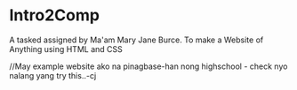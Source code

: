 # Intro2Comp

A tasked assigned by Ma'am Mary Jane Burce.
To make a Website of Anything using HTML and CSS

//May example website ako na pinagbase-han nong highschool - check nyo nalang yang try this..-cj
